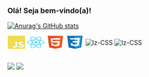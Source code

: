 
### Olá! Seja bem-vindo(a)! 

[![Anurag's GitHub stats](https://github-readme-stats.vercel.app/api?username=LzHo7&show_icons=true&theme=gotham)](https://github.com/anuraghazra/github-readme-stats)    
 <div style="display: block; margin: auto">
        <img align="center" alt="lz" height="30" width="40" src="https://raw.githubusercontent.com/devicons/devicon/master/icons/javascript/javascript-plain.svg">
         <img align="center" alt="lz-React" height="30" width="40" src="https://raw.githubusercontent.com/devicons/devicon/master/icons/react/react-original.svg">
        <img align="center" alt="lz-HTML" height="30" width="40" src="https://raw.githubusercontent.com/devicons/devicon/master/icons/html5/html5-original.svg">
        <img align="center" alt="lz-CSS" height="30" width="40" src="https://raw.githubusercontent.com/devicons/devicon/master/icons/css3/css3-original.svg">         
        <img align="center" alt="lz-CSS" height="30" width="40" src="https://cdn.jsdelivr.net/gh/devicons/devicon/icons/mysql/mysql-original.svg" />
        <img align="center" alt="lz-CSS" height="30" width="40"  src="https://cdn.jsdelivr.net/gh/devicons/devicon/icons/docker/docker-original.svg" />
  </div>          
       <br>
   
   <div>   

  <a href = "mailto:luizhotshot@gmail.com"><img src="https://img.shields.io/badge/-Gmail-%23333?style=for-the-badge&logo=gmail&logoColor=white" target="_blank"></a>
  <a  href="https://www.linkedin.com/in/luiz-natan-dev" target="_blank"> <img src="https://img.shields.io/badge/-LinkedIn-%230077B5?style=for-the-badge&logo=linkedin&logoColor=white" target="_blank"></a> 
  
</div>
